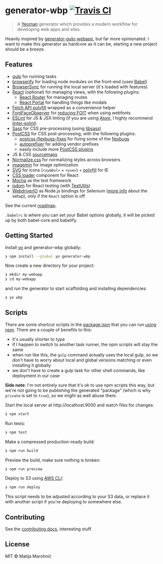 # generator-wbp [![Travis CI](https://travis-ci.org/silvenon/generator-wbp.svg)](https://travis-ci.org/silvenon/generator-wbp)

> A [Yeoman] generator which provides a modern workflow for developing web apps and sites.

Heavily inspired by [generator-gulp-webapp], but far more opinionated. I want to make this generator as hardcore as it can be, starting a new project should be a breeze.

## Features

  * [gulp] for running tasks
  * [browserify] for loading node modules on the front-end (uses [Babel])
  * [BrowserSync] for running the local server (it's loaded with features)
  * [React] (optional) for managing views, with the following plugins:
    - [React Router] for managing routes
    - [React Portal] for handling things like modals
  * [Fetch API polyfill] wrapped as a convenience helper
  * [FontFaceObserver] for [reducing FOIT][font-events] when using webfonts
  * [ESLint] for JS & JSX linting (if you are using [Atom], I highly recommend [linter-eslint])
  * [Sass] for CSS pre-processing (using [libsass])
  * [PostCSS] for CSS post-processing, with the following plugins:
    - [postcss-flexbugs-fixes] for fixing some of the [flexbugs]
    - [autoprefixer] for adding vendor prefixes
    - easily include more [PostCSS plugins]
  * JS & CSS [sourcemaps]
  * [Normalize.css] for normalizing styles across browsers
  * [imagemin] for image optimization
  * [SVG][svg-symbol] for icons (`<symbol>` + `<use>`) + [polyfill][svg4everybody] for IE
  * [CSS loader] component for React
  * [Mocha] as the test framework
  * [jsdom] for React testing (with [TestUtils])
  * [WebdriverIO] as Node.js bindings for Selenium ([more info][integration-testing] about the setup), only if the `React` option is off

See the current [roadmap].

`.babelrc` is where you can set your Babel options globally, it will be picked up by both babel-core and babelify.

## Getting Started

Install [yo] and generator-wbp globally:

```sh
❯ npm install --global yo generator-wbp
```

Now create a new directory for your project:

```sh
❯ mkdir my-webapp
❯ cd my-webapp
```

and run the generator to start scaffolding and installing dependencies:

```sh
❯ yo wbp
```

## Scripts

There are some shortcut scripts in the [package.json] that you can run [using npm][scripts]. There are a couple of benefits to this:

  * it's usually shorter to type
  * if I happen to switch to another task runner, the npm scripts will stay the same
  * when run like this, the `gulp` command actually uses the local gulp, so we don't have to worry about local and global versions matching or even installing it globally
  * we don't have to create a gulp task for other shell commands, like deployment in our case

**Side note**: I'm not entirely sure that it's ok to use npm scripts this way, but we're not going to be publishing the generated "package" (which is why `private` is set to `true`), so we might as well abuse them.

Start the local server at http://localhost:9000 and watch files for changes:

```sh
❯ npm start
```

Run tests:

```sh
❯ npm test
```

Make a compressed production-ready build:

```sh
❯ npm run build
```

Preview the build, make sure nothing is broken:

```sh
❯ npm run preview
```

Deploy to S3 using [AWS CLI]:

```sh
❯ npm run deploy
```

This script needs to be adjusted according to your S3 data, or replace it with another script if you're deploying to somewhere else.

## Contributing

See the [contributing docs](CONTRIBUTING.md), interesting stuff.

## License

MIT © Matija Marohnić

[yeoman]: http://yeoman.io/
[generator-gulp-webapp]: https://github.com/yeoman/generator-gulp-webapp
[gulp]: http://gulpjs.com/
[browserify]: http://browserify.org/
[babel]: https://babeljs.io/
[browsersync]: http://www.browsersync.io/
[react]: https://facebook.github.io/react/
[react router]: http://rackt.github.io/react-router/
[react portal]: https://github.com/tajo/react-portal
[fetch api polyfill]: https://github.com/github/fetch
[fontfaceobserver]: https://github.com/bramstein/fontfaceobserver
[font-events]: http://www.filamentgroup.com/lab/font-events.html
[eslint]: http://eslint.org/
[atom]: https://atom.io/
[linter-eslint]: https://atom.io/packages/linter-eslint
[sass]: http://sass-lang.com/
[libsass]: http://libsass.org/
[postcss]: https://github.com/postcss/postcss
[postcss-flexbugs-fixes]: https://github.com/luisrudge/postcss-flexbugs-fixes
[flexbugs]: https://github.com/philipwalton/flexbugs
[autoprefixer]: https://github.com/postcss/autoprefixer
[postcss plugins]: https://github.com/postcss/postcss#plugins
[sourcemaps]: http://www.html5rocks.com/en/tutorials/developertools/sourcemaps/
[normalize.css]: http://necolas.github.io/normalize.css/
[imagemin]: https://github.com/imagemin/imagemin
[svg-symbol]: https://css-tricks.com/svg-symbol-good-choice-icons/
[svg4everybody]: https://github.com/jonathantneal/svg4everybody
[css loader]: http://connoratherton.com/loaders
[selenium-standalone]: https://github.com/vvo/selenium-standalone
[mocha]: http://mochajs.org/
[jsdom]: https://github.com/tmpvar/jsdom
[testutils]: https://facebook.github.io/react/docs/test-utils.html
[webdriverio]: http://webdriver.io/
[integration-testing]: http://twin.github.io/selenium-testing-workflow-with-webdriverio/
[roadmap]: https://github.com/silvenon/generator-wbp/labels/enhancement
[yo]: https://github.com/yeoman/yo
[package.json]: generators/app/templates/_package.json
[scripts]: https://docs.npmjs.com/files/package.json#scripts
[aws cli]: http://aws.amazon.com/cli/
